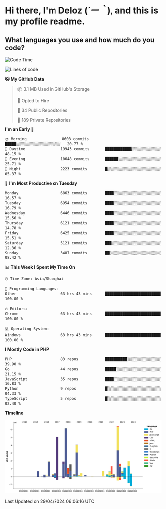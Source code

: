 # **Hi there, I'm Deloz (*´ー｀*), and this is my profile readme.**

## **What languages you use and how much do you code?**

<!--START_SECTION:waka-->
![Code Time](http://img.shields.io/badge/Code%20Time-3%2C877%20hrs%2030%20mins-blue)

![Lines of code](https://img.shields.io/badge/From%20Hello%20World%20I%27ve%20Written-39.7%20million%20lines%20of%20code-blue)

**🐱 My GitHub Data** 

> 📦 3.1 MB Used in GitHub's Storage 
 > 
> 💼 Opted to Hire
 > 
> 📜 34 Public Repositories 
 > 
> 🔑 189 Private Repositories 
 > 
**I'm an Early 🐤** 

```text
🌞 Morning                8603 commits        █████░░░░░░░░░░░░░░░░░░░░   20.77 % 
🌆 Daytime                19943 commits       ████████████░░░░░░░░░░░░░   48.15 % 
🌃 Evening                10648 commits       ██████░░░░░░░░░░░░░░░░░░░   25.71 % 
🌙 Night                  2223 commits        █░░░░░░░░░░░░░░░░░░░░░░░░   05.37 % 
```
📅 **I'm Most Productive on Tuesday** 

```text
Monday                   6863 commits        ████░░░░░░░░░░░░░░░░░░░░░   16.57 % 
Tuesday                  6954 commits        ████░░░░░░░░░░░░░░░░░░░░░   16.79 % 
Wednesday                6446 commits        ████░░░░░░░░░░░░░░░░░░░░░   15.56 % 
Thursday                 6121 commits        ████░░░░░░░░░░░░░░░░░░░░░   14.78 % 
Friday                   6425 commits        ████░░░░░░░░░░░░░░░░░░░░░   15.51 % 
Saturday                 5121 commits        ███░░░░░░░░░░░░░░░░░░░░░░   12.36 % 
Sunday                   3487 commits        ██░░░░░░░░░░░░░░░░░░░░░░░   08.42 % 
```


📊 **This Week I Spent My Time On** 

```text
🕑︎ Time Zone: Asia/Shanghai

💬 Programming Languages: 
Other                    63 hrs 43 mins      █████████████████████████   100.00 % 

🔥 Editors: 
Chrome                   63 hrs 43 mins      █████████████████████████   100.00 % 

💻 Operating System: 
Windows                  63 hrs 43 mins      █████████████████████████   100.00 % 
```

**I Mostly Code in PHP** 

```text
PHP                      83 repos            ██████████░░░░░░░░░░░░░░░   39.90 % 
Go                       44 repos            █████░░░░░░░░░░░░░░░░░░░░   21.15 % 
JavaScript               35 repos            ████░░░░░░░░░░░░░░░░░░░░░   16.83 % 
Python                   9 repos             █░░░░░░░░░░░░░░░░░░░░░░░░   04.33 % 
TypeScript               5 repos             █░░░░░░░░░░░░░░░░░░░░░░░░   02.40 % 
```



**Timeline**

![Lines of Code chart](https://raw.githubusercontent.com/deloz/deloz/main/assets/bar_graph.png)


 Last Updated on 29/04/2024 06:06:16 UTC
<!--END_SECTION:waka-->
